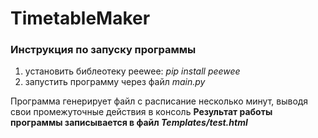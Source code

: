 # TimetableMaker

### Инструкция по запуску программы

1. установить библеотеку peewee: _pip install peewee_
2. запустить программу через файл _main.py_

Программа генерирует файл с расписание несколько минут, выводя свои промежуточные действия в консоль
__Результат работы программы записывается в файл _Templates/test.html___
